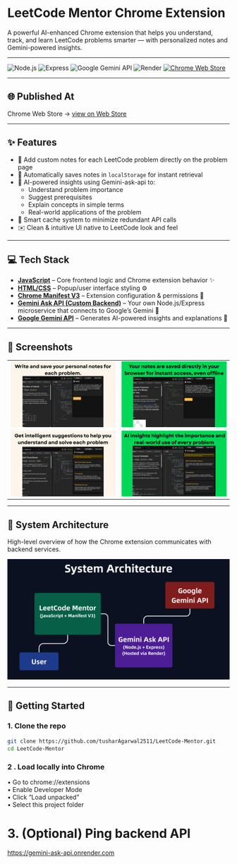 # LeetCode Mentor Chrome Extension

A powerful AI-enhanced Chrome extension that helps you understand, track, and learn LeetCode problems smarter — with personalized notes and Gemini-powered insights.

---

![Node.js](https://img.shields.io/badge/Node.js-339933?logo=node.js&logoColor=white)
![Express](https://img.shields.io/badge/Express-000000?logo=express&logoColor=white)
![Google Gemini API](https://img.shields.io/badge/Google%20Gemini-GenerativeAI-blue?logo=google&logoColor=white)
![Render](https://img.shields.io/badge/Render-303030?logo=render&logoColor=white)
[![Chrome Web Store](https://img.shields.io/chrome-web-store/v/naodegdjgghbeppfefdjfpnpjindgfje?label=Chrome%20Extension&logo=googlechrome&logoColor=white)](https://chromewebstore.google.com/detail/leetcode-mentor/naodegdjgghbeppfefdjfpnpjindgfje)


---

## 🌐 Published At

Chrome Web Store → [view on Web Store](https://chromewebstore.google.com/detail/leetcode-mentor/naodegdjgghbeppfefdjfpnpjindgfje)

---


## ✨ Features
- 📝 Add custom notes for each LeetCode problem directly on the problem page  
- 💾 Automatically saves notes in `localStorage` for instant retrieval  
- 🤖 AI-powered insights using Gemini-ask-api to:  
  - Understand problem importance  
  - Suggest prerequisites  
  - Explain concepts in simple terms  
  - Real-world applications of the problem  
- 🔄 Smart cache system to minimize redundant API calls  
- ✉️ Clean & intuitive UI native to LeetCode look and feel  

---

## 💻 Tech Stack

- [**JavaScript**](https://developer.mozilla.org/en-US/docs/Web/JavaScript) – Core frontend logic and Chrome extension behavior ✨  
- [**HTML/CSS**](https://developer.mozilla.org/en-US/docs/Web/HTML) – Popup/user interface styling ⚙️  
- [**Chrome Manifest V3**](https://developer.chrome.com/docs/extensions/mv3/) – Extension configuration & permissions 📄  
- [**Gemini Ask API (Custom Backend)**](https://github.com/tusharAgarwal2511/Gemini-ask-api) – Your own Node.js/Express microservice that connects to Google’s Gemini 🤖  
- [**Google Gemini API**](https://developers.generativeai.google/) – Generates AI-powered insights and explanations 🧠  

---

## 📸 Screenshots  

| | |
|---|---|
| ![Screenshot 01](images/Screenshot1.png) | ![Screenshot 02](images/Screenshot2.png) |
| ![Screenshot 04](images/Screenshot3.png) | ![Screenshot 05](images/Screenshot4.png) |

---

## 🧩 System Architecture
High-level overview of how the Chrome extension communicates with backend services.

![System Architecture](images/system_architecture.png)

---

## 🚀 Getting Started

### 1. Clone the repo
```bash
git clone https://github.com/tusharAgarwal2511/LeetCode-Mentor.git
cd LeetCode-Mentor
```

### 2 . Load locally into Chrome
• Go to chrome://extensions  
• Enable Developer Mode  
• Click “Load unpacked”  
• Select this project folder

# 3. (Optional) Ping backend API
https://gemini-ask-api.onrender.com


